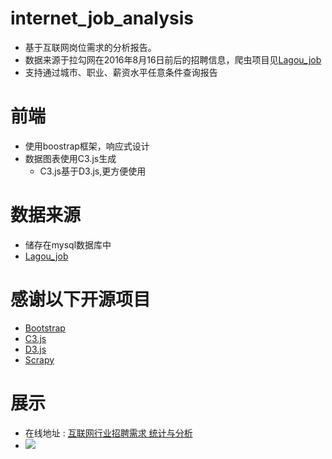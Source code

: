 # internet_job_analysis
* 基于互联网岗位需求的分析报告。
* 数据来源于拉勾网在2016年8月16日前后的招聘信息，爬虫项目见[Lagou_job](https://github.com/ioiogoo/lagou_spider)
* 支持通过城市、职业、薪资水平任意条件查询报告

# 前端
* 使用boostrap框架，响应式设计
* 数据图表使用C3.js生成
  * C3.js基于D3.js,更方便使用

# 数据来源
* 储存在mysql数据库中
* [Lagou_job](https://github.com/ioiogoo/lagou_spider)

# 感谢以下开源项目
* [Bootstrap](http://www.bootcss.com/)
* [C3.js](http://c3js.org/)
* [D3.js](https://github.com/d3/d3)
* [Scrapy](http://scrapy.org/)

# 展示
* 在线地址 : [互联网行业招聘需求 统计与分析](http://www.ikiyomi.cc/)
* ![](https://github.com/ioiogoo/internet_job_analysis/blob/master/mobile.jpg)


